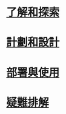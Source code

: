 # [了解和探索](/understand-explore/what-is-ata)
# [計劃和設計](/plan-design/ata-architecture)
# [部署與使用](/deploy-use/preinstall-ata)
# [疑難排解](/troubleshoot/troubleshooting-ata-known-errors)


<!--HONumber=Jul16_HO3-->


